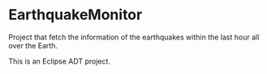 # EarthquakeMonitor

Project that fetch the information of the earthquakes within the last hour all over the Earth.

This is an Eclipse ADT project.


